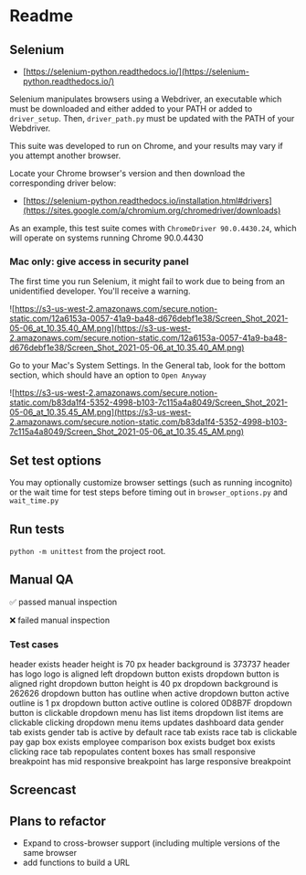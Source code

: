 # Readme

## Selenium

- [https://selenium-python.readthedocs.io/](https://selenium-python.readthedocs.io/)

Selenium manipulates browsers using a Webdriver, an executable which must be downloaded and either added to your PATH or added to `driver_setup`. Then, `driver_path.py` must be updated with the PATH of your Webdriver. 

This suite was developed to run on Chrome, and your results may vary if you attempt another browser.

Locate your Chrome browser's version and then download the corresponding driver below:

- [https://selenium-python.readthedocs.io/installation.html#drivers](https://sites.google.com/a/chromium.org/chromedriver/downloads)

As an example, this test suite comes with `ChromeDriver 90.0.4430.24`, which will operate on systems running Chrome 90.0.4430

### Mac only: give access in security panel

The first time you run Selenium, it might fail to work due to being from an unidentified developer. You'll receive a warning.

![https://s3-us-west-2.amazonaws.com/secure.notion-static.com/12a6153a-0057-41a9-ba48-d676debf1e38/Screen_Shot_2021-05-06_at_10.35.40_AM.png](https://s3-us-west-2.amazonaws.com/secure.notion-static.com/12a6153a-0057-41a9-ba48-d676debf1e38/Screen_Shot_2021-05-06_at_10.35.40_AM.png)

Go to your Mac's System Settings. In the General tab, look for the bottom section, which should have an option to `Open Anyway`

![https://s3-us-west-2.amazonaws.com/secure.notion-static.com/b83da1f4-5352-4998-b103-7c115a4a8049/Screen_Shot_2021-05-06_at_10.35.45_AM.png](https://s3-us-west-2.amazonaws.com/secure.notion-static.com/b83da1f4-5352-4998-b103-7c115a4a8049/Screen_Shot_2021-05-06_at_10.35.45_AM.png)

## Set test options

You may optionally customize browser settings (such as running incognito) or the wait time for test steps before timing out in `browser_options.py` and `wait_time.py`

## Run tests

`python -m unittest` from the project root.

## Manual QA

✅ passed manual inspection

❌ failed manual inspection

### Test cases

header exists
header height is 70 px
header background is 373737
header has logo
logo is aligned left
dropdown button exists
dropdown button is aligned right
dropdown button height is 40 px
dropdown background is 262626
dropdown button has outline when active
dropdown button active outline is 1 px
dropdown button active outline is colored 0D8B7F
dropdown button is clickable
dropdown menu has list items
dropdown list items are clickable
clicking dropdown menu items updates dashboard data
gender tab exists
gender tab is active by default
race tab exists
race tab is clickable
pay gap box exists
employee comparison box exists
budget box exists
clicking race tab repopulates content boxes
has small responsive breakpoint
has mid responsive breakpoint
has large responsive breakpoint

## Screencast

## Plans to refactor

- Expand to cross-browser support (including multiple versions of the same browser
- add functions to build a URL
